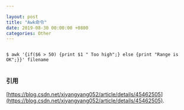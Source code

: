 ```yaml
---

layout: post 
title: "Awk命令" 
date: 2019-08-30 00:00:00 +0800
categories: Other
---
```


```shell

$ awk '{if($6 > 50) {print $1 " Too high";} else {print "Range is OK";}}' filename


```

### 引用 
[https://blog.csdn.net/xiyangyang052/article/details/45462505](https://blog.csdn.net/xiyangyang052/article/details/45462505).

